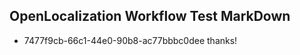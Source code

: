 ## OpenLocalization Workflow Test MarkDown
* 7477f9cb-66c1-44e0-90b8-ac77bbbc0dee thanks!

<!--HONumber=Jul16_HO5-->


